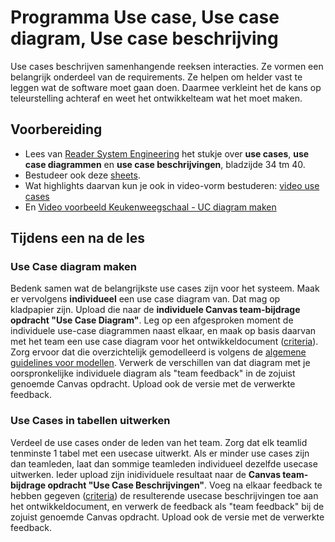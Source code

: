# Programma Use case, Use case diagram, Use case beschrijving

Use cases beschrijven samenhangende reeksen interacties. Ze vormen een belangrijk onderdeel van de requirements. Ze helpen om helder vast te leggen wat de software moet gaan doen. Daarmee verkleint het de kans op teleurstelling achteraf en weet het ontwikkelteam wat het moet maken.

## Voorbereiding

- Lees van [Reader System Engineering](../../onderwijsmateriaal/readers/reader-system-engineering.pdf) het stukje over **use cases**, **use case diagrammen** en **use case beschrijvingen**, bladzijde 34 tm 40.
- Bestudeer ook deze [sheets](https://github.com/HU-TI-DEV/TI-S2/blob/main/hardware-interfacing/pdfs/sheets-use-cases.pdf).
- Wat highlights daarvan kun je ook in video-vorm bestuderen: [video use cases](https://www.youtube.com/watch?v=KOnqXexY-1A)
- En [Video voorbeeld Keukenweegschaal - UC diagram maken](https://youtu.be/lrKcsDOxHX0)

## Tijdens een na de les
### Use Case diagram maken
Bedenk samen wat de belangrijkste use cases zijn voor het systeem. Maak er vervolgens **individueel** een use case diagram van. Dat mag op kladpapier zijn. Upload die naar de **individuele Canvas team-bijdrage opdracht "Use Case Diagram"**. Leg op een afgesproken moment de individuele use-case diagrammen naast elkaar, en maak op basis daarvan met het team een use case diagram voor het ontwikkeldocument ([criteria](../../leerdoelen/portfolio-items/use-case-diagram.md)). 
Zorg ervoor dat die overzichtelijk gemodelleerd is volgens de [algemene guidelines voor modellen](../../software/modelleren/inlever-guideline-for-models.md). 
Verwerk de verschillen van dat diagram met je oorspronkelijke individuele diagram als "team feedback" in de zojuist genoemde Canvas opdracht. Upload ook de versie met de verwerkte feedback.
### Use Cases in tabellen uitwerken
Verdeel de use cases onder de leden van het team. Zorg dat elk teamlid tenminste 1 tabel met een usecase uitwerkt. Als er minder use cases zijn dan teamleden, laat dan sommige teamleden individueel dezelfde usecase uitwerken. Ieder upload zijn inidividuele resultaat naar de **Canvas team-bijdrage opdracht "Use Case Beschrijvingen"**. Voeg na elkaar feedback te hebben gegeven ([criteria](../../leerdoelen/portfolio-items/use-case-beschrijving.md)) de resulterende usecase beschrijvingen toe aan het ontwikkeldocument, en verwerk de feedback als "team feedback" bij de zojuist genoemde Canvas opdracht. Upload ook de versie met de verwerkte feedback.

